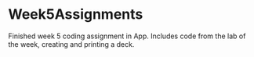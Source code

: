 # Week5Assignments
Finished week 5 coding assignment in App. 
Includes code from the lab of the week, creating and printing a deck.
